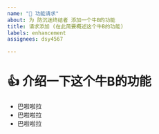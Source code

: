 ```yaml
---
name: "👀 功能请求"
about: 为 防沉迷终结者 添加一个牛B的功能
title: 请求添加 (在此简要概述这个牛B的功能)
labels: enhancement
assignees: dsy4567

---
```

<!-- 注释区域 开始
💡 点击 Submit new issue 以提交问题
💡 请勿在注释区域说明问题
💡 若要换行, 请在后面跟两个空格, 然后另起一行
💡 点击 Preview 以预览问题
💡 点击 Submit new issue 以提交问题
注释区域 结束  -->

# 👍 介绍一下这个牛B的功能
- 巴啦啦拉  
- 巴啦啦拉  
- 巴啦啦拉
